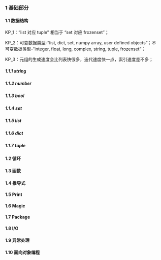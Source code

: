 ### 1 基础部分
#### 1.1 数据结构

KP_1：“list 对应 tuple” 相当于 “set 对应 frozenset”；

KP_2：可变数据类型-“list, dict, set, numpy array, user defined objects”；不可变数据类型-“integer, float, long, complex, string, tuple, frozenset”；

KP_3：元组的生成速度会比列表快很多，迭代速度快一点，索引速度差不多；

##### 1.1.1 string
##### 1.1.2 number
##### 1.1.3 bool
##### 1.1.4 set
##### 1.1.5 list
##### 1.1.6 dict
##### 1.1.7 tuple
#### 1.2 循环
#### 1.3 函数
#### 1.4 推导式
#### 1.5 Print
#### 1.6 Magic
#### 1.7 Package
#### 1.8 I/O
#### 1.9 异常处理
#### 1.10 面向对象编程
